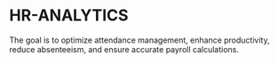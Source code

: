 # HR-ANALYTICS
The goal is to optimize attendance management, enhance productivity, reduce absenteeism, and ensure accurate payroll calculations.
